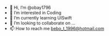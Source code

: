 - 👋 Hi, I’m @obay1796
- 👀 I’m interested in Coding
- 🌱 I’m currently learning UISwift
- 💞️ I’m looking to collaborate on ...
- 📫 How to reach me bebo_t_1996@hotmail.com

<!---
obay1796/obay1796 is a ✨ special ✨ repository because its `README.md` (this file) appears on your GitHub profile.
You can click the Preview link to take a look at your changes.
--->
